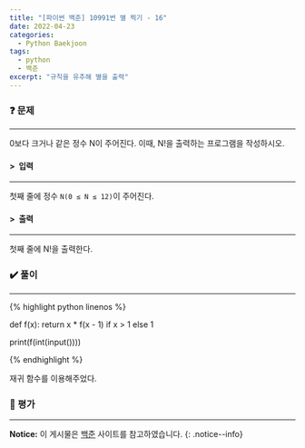 ```yaml
---
title: "[파이썬 백준] 10991번 별 찍기 - 16"
date: 2022-04-23
categories:
  - Python Baekjoon
tags:
  - python
  - 백준
excerpt: "규칙을 유추해 별을 출력"
---
```


### ❓ 문제

---

0보다 크거나 같은 정수 N이 주어진다. 이때, N!을 출력하는 프로그램을 작성하시오.<br>


#### > &nbsp;입력

---

첫째 줄에 정수 `N(0 ≤ N ≤ 12)`이 주어진다.<br>


#### > &nbsp;출력

---

첫째 줄에 N!을 출력한다.<br>


### ✔️ 풀이

---

{% highlight python linenos %}

def f(x): return x * f(x - 1) if x > 1 else 1

print(f(int(input())))

{% endhighlight %}

재귀 함수를 이용해주었다.

### 💬 평가

---



**Notice:** 이 게시물은 [백준](https://www.acmicpc.net/problem/10872) 사이트를 참고하였습니다.
{: .notice--info}
